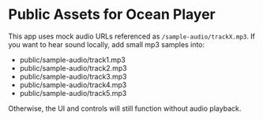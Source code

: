# Public Assets for Ocean Player

This app uses mock audio URLs referenced as `/sample-audio/trackX.mp3`. 
If you want to hear sound locally, add small mp3 samples into:

- public/sample-audio/track1.mp3
- public/sample-audio/track2.mp3
- public/sample-audio/track3.mp3
- public/sample-audio/track4.mp3
- public/sample-audio/track5.mp3

Otherwise, the UI and controls will still function without audio playback.
